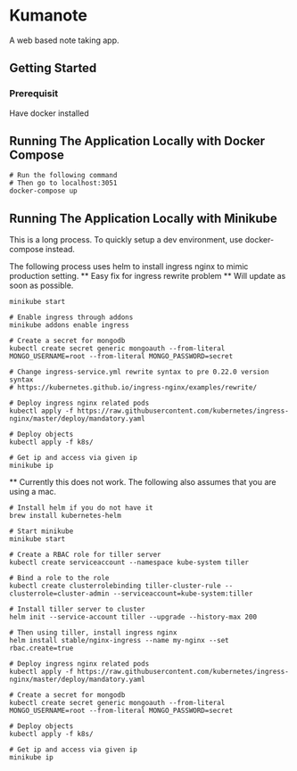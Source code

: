 # Kumanote
A web based note taking app.

## Getting Started

### Prerequisit
Have docker installed


## Running The Application Locally with Docker Compose
```
# Run the following command
# Then go to localhost:3051
docker-compose up
```

## Running The Application Locally with Minikube
This is a long process. To quickly setup a dev environment,
use docker-compose instead.

The following process uses helm to install ingress nginx to mimic production setting.
** Easy fix for ingress rewrite problem
** Will update as soon as possible.
```
minikube start

# Enable ingress through addons
minikube addons enable ingress

# Create a secret for mongodb
kubectl create secret generic mongoauth --from-literal MONGO_USERNAME=root --from-literal MONGO_PASSWORD=secret

# Change ingress-service.yml rewrite syntax to pre 0.22.0 version syntax
# https://kubernetes.github.io/ingress-nginx/examples/rewrite/

# Deploy ingress nginx related pods
kubectl apply -f https://raw.githubusercontent.com/kubernetes/ingress-nginx/master/deploy/mandatory.yaml

# Deploy objects
kubectl apply -f k8s/

# Get ip and access via given ip
minikube ip
```

** Currently this does not work.
The following also assumes that you are using a mac.
```
# Install helm if you do not have it
brew install kubernetes-helm

# Start minikube
minikube start

# Create a RBAC role for tiller server
kubectl create serviceaccount --namespace kube-system tiller

# Bind a role to the role
kubectl create clusterrolebinding tiller-cluster-rule --clusterrole=cluster-admin --serviceaccount=kube-system:tiller

# Install tiller server to cluster
helm init --service-account tiller --upgrade --history-max 200

# Then using tiller, install ingress nginx
helm install stable/nginx-ingress --name my-nginx --set rbac.create=true

# Deploy ingress nginx related pods
kubectl apply -f https://raw.githubusercontent.com/kubernetes/ingress-nginx/master/deploy/mandatory.yaml

# Create a secret for mongodb
kubectl create secret generic mongoauth --from-literal MONGO_USERNAME=root --from-literal MONGO_PASSWORD=secret

# Deploy objects
kubectl apply -f k8s/

# Get ip and access via given ip
minikube ip
```